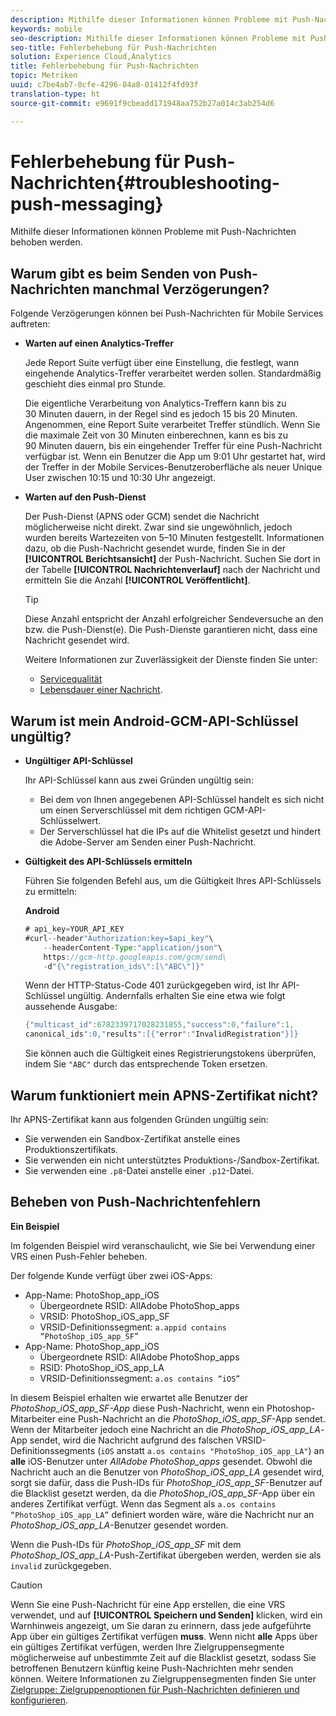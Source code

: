 ```yaml
---
description: Mithilfe dieser Informationen können Probleme mit Push-Nachrichten behoben werden.
keywords: mobile
seo-description: Mithilfe dieser Informationen können Probleme mit Push-Nachrichten behoben werden.
seo-title: Fehlerbehebung für Push-Nachrichten
solution: Experience Cloud,Analytics
title: Fehlerbehebung für Push-Nachrichten
topic: Metriken
uuid: c7be4ab7-0cfe-4296-84a8-01412f4fd93f
translation-type: ht
source-git-commit: e9691f9cbeadd171948aa752b27a014c3ab254d6

---
```



# Fehlerbehebung für Push-Nachrichten{#troubleshooting-push-messaging}

Mithilfe dieser Informationen können Probleme mit Push-Nachrichten behoben werden.

## Warum gibt es beim Senden von Push-Nachrichten manchmal Verzögerungen?

Folgende Verzögerungen können bei Push-Nachrichten für Mobile Services auftreten:

* **Warten auf einen Analytics-Treffer**

   Jede Report Suite verfügt über eine Einstellung, die festlegt, wann eingehende Analytics-Treffer verarbeitet werden sollen. Standardmäßig geschieht dies einmal pro Stunde.

   Die eigentliche Verarbeitung von Analytics-Treffern kann bis zu 30 Minuten dauern, in der Regel sind es jedoch 15 bis 20 Minuten. Angenommen, eine Report Suite verarbeitet Treffer stündlich. Wenn Sie die maximale Zeit von 30 Minuten einberechnen, kann es bis zu 90 Minuten dauern, bis ein eingehender Treffer für eine Push-Nachricht verfügbar ist. Wenn ein Benutzer die App um 9:01 Uhr gestartet hat, wird der Treffer in der Mobile Services-Benutzeroberfläche als neuer Unique User zwischen 10:15 und 10:30 Uhr angezeigt.

* **Warten auf den Push-Dienst**

   Der Push-Dienst (APNS oder GCM) sendet die Nachricht möglicherweise nicht direkt. Zwar sind sie ungewöhnlich, jedoch wurden bereits Wartezeiten von 5–10 Minuten festgestellt. Informationen dazu, ob die Push-Nachricht gesendet wurde, finden Sie in der **[!UICONTROL Berichtsansicht]** der Push-Nachricht. Suchen Sie dort in der Tabelle **[!UICONTROL Nachrichtenverlauf]** nach der Nachricht und ermitteln Sie die Anzahl **[!UICONTROL Veröffentlicht]**.

   >[!TIP]
   >
   >Diese Anzahl entspricht der Anzahl erfolgreicher Sendeversuche an den bzw. die Push-Dienst(e). Die Push-Dienste garantieren nicht, dass eine Nachricht gesendet wird.

   Weitere Informationen zur Zuverlässigkeit der Dienste finden Sie unter:

   * [Servicequalität](https://developer.apple.com/library/content/documentation/NetworkingInternet/Conceptual/RemoteNotificationsPG/APNSOverview.html#//apple_ref/doc/uid/TP40008194-CH8-SW5l)
   * [Lebensdauer einer Nachricht](https://developers.google.com/cloud-messaging/concept-options#lifetime.).

## Warum ist mein Android-GCM-API-Schlüssel ungültig?

* **Ungültiger API-Schlüssel**

   Ihr API-Schlüssel kann aus zwei Gründen ungültig sein:

   * Bei dem von Ihnen angegebenen API-Schlüssel handelt es sich nicht um einen Serverschlüssel mit dem richtigen GCM-API-Schlüsselwert.
   * Der Serverschlüssel hat die IPs auf die Whitelist gesetzt und hindert die Adobe-Server am Senden einer Push-Nachricht.

* **Gültigkeit des API-Schlüssels ermitteln**

   Führen Sie folgenden Befehl aus, um die Gültigkeit Ihres API-Schlüssels zu ermitteln:

   **Android**

   ```java
   # api_key=YOUR_API_KEY
   #curl--header"Authorization:key=$api_key"\
       --headerContent-Type:"application/json"\ 
       https://gcm-http.googleapis.com/gcm/send\
       -d"{\"registration_ids\":[\"ABC\"]}"
   ```

   Wenn der HTTP-Status-Code 401 zurückgegeben wird, ist Ihr API-Schlüssel ungültig. Andernfalls erhalten Sie eine etwa wie folgt aussehende Ausgabe:

   ```java
   {"multicast_id":6782339717028231855,"success":0,"failure":1,
   canonical_ids":0,"results":[{"error":"InvalidRegistration"}]}
   ```

   Sie können auch die Gültigkeit eines Registrierungstokens überprüfen, indem Sie `"ABC"` durch das entsprechende Token ersetzen.

## Warum funktioniert mein APNS-Zertifikat nicht?

Ihr APNS-Zertifikat kann aus folgenden Gründen ungültig sein:

* Sie verwenden ein Sandbox-Zertifikat anstelle eines Produktionszertifikats.
* Sie verwenden ein nicht unterstütztes Produktions-/Sandbox-Zertifikat.
* Sie verwenden eine `.p8`-Datei anstelle einer `.p12`-Datei.

## Beheben von Push-Nachrichtenfehlern

**Ein Beispiel**

Im folgenden Beispiel wird veranschaulicht, wie Sie bei Verwendung einer VRS einen Push-Fehler beheben.

Der folgende Kunde verfügt über zwei iOS-Apps:

* App-Name: PhotoShop_app_iOS
   * Übergeordnete RSID: AllAdobe PhotoShop_apps
   * VRSID: PhotoShop_iOS_app_SF
   * VRSID-Definitionssegment: `a.appid contains “PhotoShop_iOS_app_SF”`
* App-Name: PhotoShop_app_iOS
   * Übergeordnete RSID: AllAdobe PhotoShop_apps
   * RSID: PhotoShop_iOS_app_LA
   * VRSID-Definitionssegment: `a.os contains “iOS”`

In diesem Beispiel erhalten wie erwartet alle Benutzer der *PhotoShop_iOS_app_SF-App* diese Push-Nachricht, wenn ein Photoshop-Mitarbeiter eine Push-Nachricht an die *PhotoShop_iOS_app_SF*-App sendet. Wenn der Mitarbeiter jedoch eine Nachricht an die *PhotoShop_iOS_app_LA*-App sendet, wird die Nachricht aufgrund des falschen VRSID-Definitionssegments (`iOS` anstatt `a.os contains "PhotoShop_iOS_app_LA"`) an **alle** iOS-Benutzer unter *AllAdobe PhotoShop_apps* gesendet. Obwohl die Nachricht auch an die Benutzer von *PhotoShop_iOS_app_LA* gesendet wird, sorgt sie dafür, dass die Push-IDs für *PhotoShop_iOS_app_SF*-Benutzer auf die Blacklist gesetzt werden, da die *PhotoShop_iOS_app_SF*-App über ein anderes Zertifikat verfügt. Wenn das Segment als `a.os contains “PhotoShop_iOS_app_LA”` definiert worden wäre, wäre die Nachricht nur an *PhotoShop_iOS_app_LA*-Benutzer gesendet worden.

Wenn die Push-IDs für *PhotoShop_iOS_app_SF* mit dem *PhotoShop_IOS_app_LA*-Push-Zertifikat übergeben werden, werden sie als `invalid` zurückgegeben.

>[!CAUTION]
>
>Wenn Sie eine Push-Nachricht für eine App erstellen, die eine VRS verwendet, und auf **[!UICONTROL Speichern und Senden]** klicken, wird ein Warnhinweis angezeigt, um Sie daran zu erinnern, dass jede aufgeführte App über ein gültiges Zertifikat verfügen **muss**. Wenn nicht **alle** Apps über ein gültiges Zertifikat verfügen, werden Ihre Zielgruppensegmente möglicherweise auf unbestimmte Zeit auf die Blacklist gesetzt, sodass Sie betroffenen Benutzern künftig keine Push-Nachrichten mehr senden können. Weitere Informationen zu Zielgruppensegmenten finden Sie unter [Zielgruppe: Zielgruppenoptionen für Push-Nachrichten definieren und konfigurieren](/help/using/in-app-messaging/t-create-push-message/c-audience-push-message.md).
